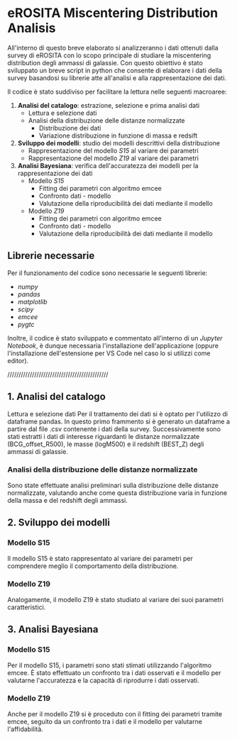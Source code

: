 # eROSITA Miscentering Distribution Analisis
All'interno di questo breve elaborato si analizzeranno i dati ottenuti dalla survey di eROSITA con lo scopo principale di studiare la miscentering distribution degli ammassi di galassie. 
Con questo obiettivo è stato sviluppato un breve script in python che consente di elaborare i dati della survey basandosi su librerie atte all'analisi e alla rappresentazione dei dati.

Il codice è stato suddiviso per facilitare la lettura nelle seguenti macroaree:
1. **Analisi del catalogo**: estrazione, selezione e prima analisi dati
    - Lettura e selezione dati
    - Analisi della distribuzione delle distanze normalizzate
        - Distribuzione dei dati
        - Variazione distribuzione in funzione di massa e redsift
2. **Sviluppo dei modelli**: studio dei modelli descrittivi della distribuzione
    - Rappresentazione del modello *S15* al variare dei parametri
    - Rappresentazione del modello *Z19* al variare dei parametri
3. **Analisi Bayesiana**: verifica dell'accuratezza dei modelli per la rappresentazione dei dati
    - Modello *S15*
        - Fitting dei parametri con algoritmo emcee
        - Confronto dati - modello
        - Valutazione della riproducibilità dei dati mediante il modello
    - Modello *Z19*
        - Fitting dei parametri con algoritmo emcee
        - Confronto dati - modello
        - Valutazione della riproducibilità dei dati mediante il modello

## Librerie necessarie
Per il funzionamento del codice sono necessarie le seguenti librerie:
- *numpy*
- *pandas*
- *matplotlib*
- *scipy*
- *emcee*
- *pygtc*

Inoltre, il codice è stato sviluppato e commentato all'interno di un *Jupyter Notebook*, è dunque necessaria l'installazione dell'applicazione (oppure l'installazione dell'estensione per VS Code nel caso lo si utilizzi come editor).


\/\/\/\/\/\/\/\/\/\/\/\/\/\/\/\/\/\/\/\/\/\/\/\/\/\/\/\/\/\/\/\/\/\/\/\/\/\/\/\/\/\/\/\/\/

## 1. Analisi del catalogo
Lettura e selezione dati
Per il trattamento dei dati si è optato per l'utilizzo di dataframe pandas. In questo primo frammento si è generato un dataframe a partire dal file .csv contenente i dati della survey. Successivamente sono stati estratti i dati di interesse riguardanti le distanze normalizzate (BCG_offset_R500), le masse (logM500) e il redshift (BEST_Z) degli ammassi di galassie.

### Analisi della distribuzione delle distanze normalizzate
Sono state effettuate analisi preliminari sulla distribuzione delle distanze normalizzate, valutando anche come questa distribuzione varia in funzione della massa e del redshift degli ammassi.

## 2. Sviluppo dei modelli
### Modello S15
Il modello S15 è stato rappresentato al variare dei parametri per comprendere meglio il comportamento della distribuzione.

### Modello Z19
Analogamente, il modello Z19 è stato studiato al variare dei suoi parametri caratteristici.

## 3. Analisi Bayesiana
### Modello S15
Per il modello S15, i parametri sono stati stimati utilizzando l'algoritmo emcee. È stato effettuato un confronto tra i dati osservati e il modello per valutarne l'accuratezza e la capacità di riprodurre i dati osservati.

### Modello Z19
Anche per il modello Z19 si è proceduto con il fitting dei parametri tramite emcee, seguito da un confronto tra i dati e il modello per valutarne l'affidabilità.
